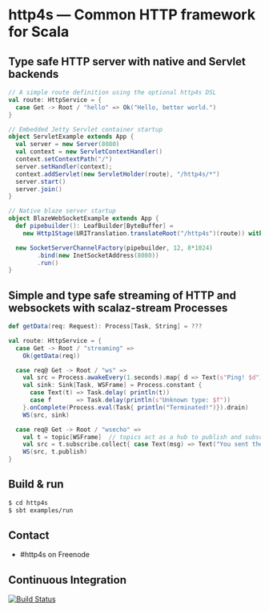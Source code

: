 # http4s — Common HTTP framework for Scala #

## Type safe HTTP server with native and Servlet backends ##

```scala
// A simple route definition using the optional http4s DSL
val route: HttpService = {
  case Get -> Root / "hello" => Ok("Hello, better world.")
}

// Embedded Jetty Servlet container startup
object ServletExample extends App {
  val server = new Server(8080)
  val context = new ServletContextHandler()
  context.setContextPath("/")
  server.setHandler(context);
  context.addServlet(new ServletHolder(route), "/http4s/*")
  server.start()
  server.join()
}

// Native blaze server startup
object BlazeWebSocketExample extends App {
  def pipebuilder(): LeafBuilder[ByteBuffer] =
    new Http1Stage(URITranslation.translateRoot("/http4s")(route)) with WebSocketSupport

  new SocketServerChannelFactory(pipebuilder, 12, 8*1024)
        .bind(new InetSocketAddress(8080))
        .run()
}

```

## Simple and type safe streaming of HTTP and websockets with scalaz-stream Processes ##

```scala
def getData(req: Request): Process[Task, String] = ???

val route: HttpService = {
  case Get -> Root / "streaming" =>
    Ok(getData(req))

  case req@ Get -> Root / "ws" =>
    val src = Process.awakeEvery(1.seconds).map{ d => Text(s"Ping! $d") }
    val sink: Sink[Task, WSFrame] = Process.constant {
      case Text(t) => Task.delay( println(t))
      case f       => Task.delay(println(s"Unknown type: $f"))
    }.onComplete(Process.eval(Task{ println("Terminated!")}).drain)
    WS(src, sink)

  case req@ Get -> Root / "wsecho" =>
    val t = topic[WSFrame]  // topics act as a hub to publish and subscribe to messages safely
    val src = t.subscribe.collect{ case Text(msg) => Text("You sent the server: " + msg) }
    WS(src, t.publish)
}
```

## Build & run ##

```sh
$ cd http4s
$ sbt examples/run
```

## Contact ##

- #http4s on Freenode

## Continuous Integration ##

[![Build Status](https://travis-ci.org/http4s/http4s.svg?branch=develop)](https://travis-ci.org/http4s/http4s)
